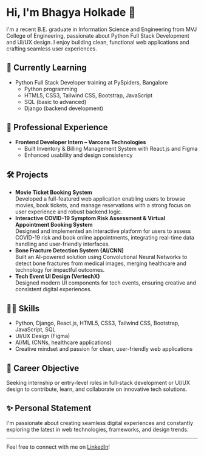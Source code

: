 # Hi, I'm Bhagya Holkade 👋

I'm a recent B.E. graduate in Information Science and Engineering from MVJ College of Engineering, passionate about Python Full Stack Development and UI/UX design. I enjoy building clean, functional web applications and crafting seamless user experiences.

## 🌱 Currently Learning
- Python Full Stack Developer training at PySpiders, Bangalore
  - Python programming
  - HTML5, CSS3, Tailwind CSS, Bootstrap, JavaScript
  - SQL (basic to advanced)
  - Django (backend development)

## 💼 Professional Experience
- **Frontend Developer Intern – Varcons Technologies**
  - Built Inventory & Billing Management System with React.js and Figma
  - Enhanced usability and design consistency

## 🛠️ Projects
- **Movie Ticket Booking System**  
  Developed a full-featured web application enabling users to browse movies, book tickets, and manage reservations with a strong focus on user experience and robust backend logic.
- **Interactive COVID-19 Symptom Risk Assessment & Virtual Appointment Booking System**  
  Designed and implemented an interactive platform for users to assess COVID-19 risk and book online appointments, integrating real-time data handling and user-friendly interfaces.
- **Bone Fracture Detection System (AI/CNN)**  
  Built an AI-powered solution using Convolutional Neural Networks to detect bone fractures from medical images, merging healthcare and technology for impactful outcomes.
- **Tech Event UI Design (VertechX)**  
  Designed modern UI components for tech events, ensuring creative and consistent digital experiences.

## 🧑‍💻 Skills
- Python, Django, React.js, HTML5, CSS3, Tailwind CSS, Bootstrap, JavaScript, SQL
- UI/UX Design (Figma)
- AI/ML (CNNs, healthcare applications)
- Creative mindset and passion for clean, user-friendly web applications

## 🎯 Career Objective
Seeking internship or entry-level roles in full-stack development or UI/UX design to contribute, learn, and collaborate on innovative tech solutions.

## ✨ Personal Statement
I'm passionate about creating seamless digital experiences and constantly exploring the latest in web technologies, frameworks, and design trends.

---

Feel free to connect with me on [LinkedIn](https://www.linkedin.com/in/bhagya-holkade-39213425a/)!
